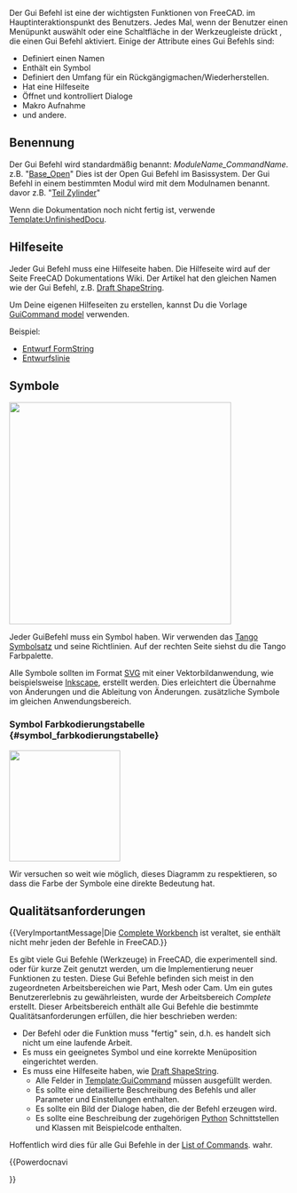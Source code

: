  Der Gui Befehl ist eine der wichtigsten Funktionen von FreeCAD. im Hauptinteraktionspunkt des Benutzers. Jedes Mal, wenn der Benutzer einen Menüpunkt auswählt oder eine Schaltfläche in der Werkzeugleiste drückt , die einen Gui Befehl aktiviert. Einige der Attribute eines Gui Befehls sind:

-   Definiert einen Namen
-   Enthält ein Symbol
-   Definiert den Umfang für ein Rückgängigmachen/Wiederherstellen.
-   Hat eine Hilfeseite
-   Öffnet und kontrolliert Dialoge
-   Makro Aufnahme
-   und andere.

## Benennung

Der Gui Befehl wird standardmäßig benannt: *ModuleName\_CommandName*. z.B. \"[Base\_Open](Base_Open/de.md)\" Dies ist der Open Gui Befehl im Basissystem. Der Gui Befehl in einem bestimmten Modul wird mit dem Modulnamen benannt. davor z.B. \"[Teil Zylinder](Part_Cylinder/de.md)\"

Wenn die Dokumentation noch nicht fertig ist, verwende [Template:UnfinishedDocu](Template:UnfinishedDocu.md).

## Hilfeseite

Jeder Gui Befehl muss eine Hilfeseite haben. Die Hilfeseite wird auf der Seite FreeCAD Dokumentations Wiki. Der Artikel hat den gleichen Namen wie der Gui Befehl, z.B. [Draft ShapeString](Draft_ShapeString.md).

Um Deine eigenen Hilfeseiten zu erstellen, kannst Du die Vorlage [GuiCommand model](GuiCommand_model.md) verwenden.

Beispiel:

-   [Entwurf FormString](Draft_ShapeString/de.md)
-   [Entwurfslinie](Draft_Line/de.md)

## Symbole

<img alt="" src=images/Tango-Palette.png  style="width:400px;">

Jeder GuiBefehl muss ein Symbol haben. Wir verwenden das [Tango Symbolsatz](http://tango-project.org/Tango_Desktop_Project/) und seine Richtlinien. Auf der rechten Seite siehst du die Tango Farbpalette.

Alle Symbole sollten im Format [SVG](SVG.md) mit einer Vektorbildanwendung, wie beispielsweise [Inkscape](http://inkscape.org), erstellt werden. Dies erleichtert die Übernahme von Änderungen und die Ableitung von Änderungen. zusätzliche Symbole im gleichen Anwendungsbereich.

### Symbol Farbkodierungstabelle {#symbol_farbkodierungstabelle}

<img alt="" src=images/Colorchart.png  style="width:200px;">

Wir versuchen so weit wie möglich, dieses Diagramm zu respektieren, so dass die Farbe der Symbole eine direkte Bedeutung hat.

## Qualitätsanforderungen


{{VeryImportantMessage|Die [Complete Workbench](Complete_Workbench/de.md) ist veraltet, sie enthält nicht mehr jeden der Befehle in FreeCAD.}}

Es gibt viele Gui Befehle (Werkzeuge) in FreeCAD, die experimentell sind. oder für kurze Zeit genutzt werden, um die Implementierung neuer Funktionen zu testen. Diese Gui Befehle befinden sich meist in den zugeordneten Arbeitsbereichen wie Part, Mesh oder Cam. Um ein gutes Benutzererlebnis zu gewährleisten, wurde der Arbeitsbereich *Complete* erstellt. Dieser Arbeitsbereich enthält alle Gui Befehle die bestimmte Qualitätsanforderungen erfüllen, die hier beschrieben werden:

-   Der Befehl oder die Funktion muss \"fertig\" sein, d.h. es handelt sich nicht um eine laufende Arbeit.
-   Es muss ein geeignetes Symbol und eine korrekte Menüposition eingerichtet werden.
-   Es muss eine Hilfeseite haben, wie [Draft ShapeString](Draft_ShapeString/de.md).
    -   Alle Felder in [Template:GuiCommand](Template:GuiCommand.md) müssen ausgefüllt werden.
    -   Es sollte eine detaillierte Beschreibung des Befehls und aller Parameter und Einstellungen enthalten.
    -   Es sollte ein Bild der Dialoge haben, die der Befehl erzeugen wird.
    -   Es sollte eine Beschreibung der zugehörigen [Python](Python.md) Schnittstellen und Klassen mit Beispielcode enthalten.

Hoffentlich wird dies für alle Gui Befehle in der [List of Commands](List_of_Commands/de.md). wahr.


{{Powerdocnavi

}} 

